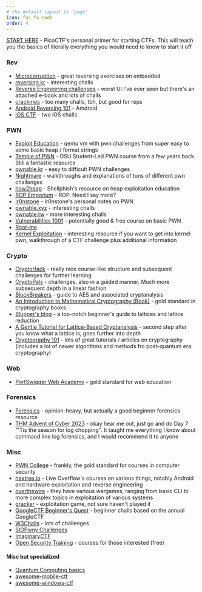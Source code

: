 ```yaml
---
# the default layout is 'page'
icon: fas fa-code
order: 4
---
```


[START HERE](https://primer.picoctf.com/) - PicoCTF's personal primer for starting CTFs. This will teach you the basics of literally everything you would need to know to start it off

### Rev
- [Microcorruption](https://microcorruption.com/) - great reversing exercises on embedded
- [reversing.kr](https://reversing.kr/challenge.php) - interesting challs
- [Reverse Engineering challenges](https://challenges.re/) - worst UI I've ever seen but there's an attached e-book and lots of challs
- [crackmes](https://crackmes.one/) - too many challs, tbh, but good for reps
- [Android Reversing 101](https://www.ragingrock.com/AndroidAppRE/) - Amdroid
- [iOS CTF](https://www.ivrodriguez.com/mobile-ctf/) - two iOS challs

### PWN
- [Exploit Education](https://exploit.education/) - qemu vm with pwn challenges from super easy to some basic heap / format strings
- [Temple of PWN](https://www.youtube.com/watch?v=TqGMVRV2l9s&list=PLiCcguURxSpbD9M0ha-Mvs-vLYt-VKlWt&ab_channel=OffSecClub) - DSU Student-Led PWN course from a few years back. Still a fantastic resource
- [pwnable.kr](https://pwnable.kr) - easy to difficult PWN challenges
- [Nightmare](https://guyinatuxedo.github.io/index.html) - walkthroughs and explanations of tons of different pwn challenges
- [how2heap](https://github.com/shellphish/how2heap) - Shellphish's resource on heap exploitation education
- [ROP Emporium](https://ropemporium.com/) - ROP. Need I say more?
- [Ir0nstone](https://ir0nstone.gitbook.io/notes/binexp/stack/introduction) - Ir0nstone's personal notes on PWN
- [pwnable.xyz](https://pwnable.xyz/challenges/) - interesting challs
- [pwnable.tw](https://pwnable.tw/challenge/) - more interesting challs
- [Vulnerabilities 1001](https://p.ost2.fyi/courses/course-v1:OpenSecurityTraining2+Vulns1001_C-family+2023_v1/about) - potentially good & free course on basic PWN
- [Root-me](https://www.root-me.org/?lang=en)
- [Kernel Exploitation](https://breaking-bits.gitbook.io/breaking-bits/exploit-development/linux-kernel-exploit-development) - interesting resource if you want to get into kernel pwn, walkthrough of a CTF challenge plus additional information

### Crypto
- [CryptoHack](https://cryptohack.org/courses/) - really nice course-like structure and subsequent challenges for further learning
- [CryptoPals](https://cryptopals.com/) - challenges, also in a guided manner. Much more subsequent depth in a linear fashion
- [BlockBreakers](https://www.davidwong.fr/blockbreakers/aes.html) - guide to AES and associated cryptanalysis
- [An Introduction to Mathematical Cryptography (Book)](https://github.com/isislovecruft/library--/blob/master/cryptography%20%26%20mathematics/An%20Introduction%20to%20Mathematical%20Cryptography%20(2014)%20-%20Hoffstein%2C%20Pipher%2C%20Silverman.pdf) - gold standard in cryptography books
- [Blupper's blog](https://valter.wiki/blog/lattices/) - a top-notch beginner's guide to lattices and lattice reduction
- [A Gentle Tutorial for Lattice-Based Cryptanalysis](https://github.com/josephsurin/lattice-based-cryptanalysis/blob/main/tutorial.pdf) - second step after you know what a lattice is, goes further into depth
- [Cryptography 101](https://cryptography101.ca/) - lots of great tutorials / articles on cryptography (includes a lot of newer algorithms and methods fro post-quantum era cryptography)

### Web
- [PortSwigger Web Academy](https://portswigger.net/web-security) - gold standard for web education

### Forensics
- [Forensics](https://trailofbits.github.io/ctf/forensics/index.html) - opinion-heavy, but actually a good beginner forensics resource
- [THM Advent of Cyber 2023](https://tryhackme.com/r/room/adventofcyber2023) - okay hear me out, just go and do Day 7 "'Tis the season for log chopping". It taught me everything I know about command line log forensics, and I would recommend it to anyone

### Misc
- [PWN College](https://pwn.college) - frankly, the gold standard for courses in computer security
- [hextree.io](https://www.hextree.io/) - Live Overflow's courses on various things, notably Android and hardware exploitation and reverse engineering
- [overthewire](https://overthewire.org/wargames/) - they have various wargames, ranging from basic CLI to more complex topics in exploitation of various systems
- [gracker](https://gracker.org/) - exploitation game, not sure haven't played it
- [GoogleCTF Beginner's Quest](https://capturetheflag.withgoogle.com/beginners-quest) - beginner challs based on the annual GoogleCTF
- [W3Challs](https://w3challs.com/challenges/list/crypto) - lots of challenges
- [SIGPwny Challenges](https://ctf.sigpwny.com/challenges#Meetings)
- [ImaginaryCTF](https://imaginaryctf.org/Challenges)
- [Open Security Training](https://opensecuritytraining.info/Home.html) - courses for those interested (free)

#### Misc but specialized
- [Quantum Computing basics](https://quantum.country/qcvc)
- [awesome-mobile-ctf](https://github.com/xtiankisutsa/awesome-mobile-CTF)
- [awesome-windows-ctf](https://zaratec.io/awesome-windows-ctf/)
